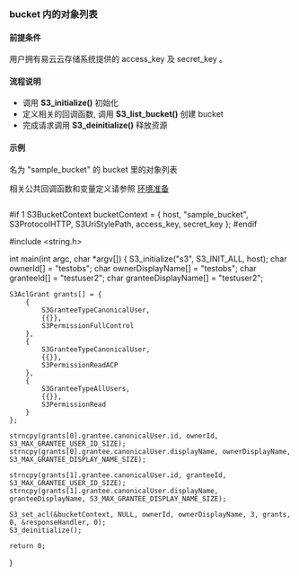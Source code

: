 ###  bucket 内的对象列表

#### 前提条件

用户拥有易云云存储系统提供的 access_key 及 secret_key 。

#### 流程说明

* 调用 **S3_initialize()** 初始化
* 定义相关的回调函数, 调用 **S3_list_bucket()** 创建 bucket
* 完成请求调用 **S3_deinitialize()** 释放资源

#### 示例

名为 "sample_bucket" 的 bucket 里的对象列表

相关公共回调函数和变量定义请参照 [环境准备](../prepare.md)
```
```
#if 1
S3BucketContext bucketContext =
{
        host,
        "sample_bucket",
        S3ProtocolHTTP,
        S3UriStylePath,
        access_key,
        secret_key
};
#endif

#include <string.h>

int main(int argc, char *argv[])
{
    S3_initialize("s3", S3_INIT_ALL, host);
    char ownerId[] = "testobs";
    char ownerDisplayName[] = "testobs";
    char granteeId[] = "testuser2";
    char granteeDisplayName[] = "testuser2";

    S3AclGrant grants[] = {
        {
            S3GranteeTypeCanonicalUser,
            {{}},
            S3PermissionFullControl
        },
        {
            S3GranteeTypeCanonicalUser,
            {{}},
            S3PermissionReadACP
        },
        {
            S3GranteeTypeAllUsers,
            {{}},
            S3PermissionRead
        }
    };

    strncpy(grants[0].grantee.canonicalUser.id, ownerId, S3_MAX_GRANTEE_USER_ID_SIZE);
    strncpy(grants[0].grantee.canonicalUser.displayName, ownerDisplayName, S3_MAX_GRANTEE_DISPLAY_NAME_SIZE);

    strncpy(grants[1].grantee.canonicalUser.id, granteeId, S3_MAX_GRANTEE_USER_ID_SIZE);
    strncpy(grants[1].grantee.canonicalUser.displayName, granteeDisplayName, S3_MAX_GRANTEE_DISPLAY_NAME_SIZE);

    S3_set_acl(&bucketContext, NULL, ownerId, ownerDisplayName, 3, grants, 0, &responseHandler, 0);
    S3_deinitialize();
    
    return 0;
}
